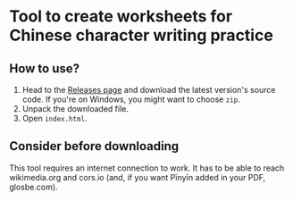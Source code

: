 # Tool to create worksheets for Chinese character writing practice
## How to use?
1. Head to the [Releases page](https://github.com/12jr/chinese-character-worksheets/releases) and download the latest version's source code. If you're on Windows, you might want to choose `zip`.
2. Unpack the downloaded file.
3. Open `index.html`.
## Consider before downloading
This tool requires an internet connection to work. It has to be able to reach wikimedia.org and cors.io (and, if you want Pīnyīn added in your PDF, glosbe.com).
